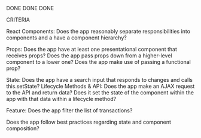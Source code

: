 <!--
After that is working, replace that data with the JSON you fetch from this url https://boiling-brook-94902.herokuapp.com/transactions. It will be in the same format as the default data. -->  DONE

<!-- Now that you are using the real data, ensure that the user typing into the input field can appropriately update the state -->  DONE

<!-- Using the state of the user input and the list of transactions, figure out how to render only the transactions that include the entered text in either the description or category -->  DONE

CRITERIA

React Components: Does the app reasonably separate responsibilities into components and a have a component hierarchy?

Props: Does the app have at least one presentational component that receives props? Does the app pass props down from a higher-level component to a lower one? Does the app make use of passing a functional prop?

State: Does the app have a search input that responds to changes and calls this.setState?
Lifecycle Methods & API: Does the app make an AJAX request to the API and return data? Does it set the state of the component within the app with that data within a lifecycle method?

Feature: Does the app filter the list of transactions?

Does the app follow best practices regarding state and component composition?
